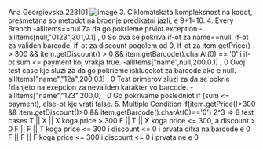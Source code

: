 Ana Georgievska 223101
![image](https://github.com/georgievskaana/SI_2024_lab2_223101/assets/138628647/821b91ae-bce3-49b4-8a79-9a317f96dc55)
3. Ciklomatskata kompleksnost na kodot, presmetana so metodot na broenje predikatni jazli, e 9+1=10.
4. Every Branch
-allItems==nul Za da go pokrieme prviot exception
-allItems[null,"0123",301,0.1] , 0  So ova se pokriva if-ot za name==null, if-ot za validen barcode, if-ot za discount pogolem od 0, if-ot za item.getPrice() > 300 && item.getDiscount() > 0 && item.getBarcode().charAt(0) == '0' i if-ot sum <= payment koj vrakja true.
-allItems["name",null,200,0.1] , 0 Ovoj test case kje sluzi za da go pokrieme isklucokot za barcode ako e null.
-allItems["name","12a",200,0.1] , 0  Test primerov sluzi za da se pokrie frlanjeto na exepcion za nevaliden karakter vo barcode.
-allItems["name","123",200,0] , 0 Go pokrivame posledniot if (sum <= payment), else-ot kje vrati false.
5. Multiple Condition
if(item.getPrice()>300 && item.getDiscount()>0 && item.getBarcode().charAt(0)=='0')
2^3 => 8 test cases
T || X || X  koga price > 300
F || T || X  koga price <= 300, a discount > 0
F || F || T  koga price <= 300 i discount <= 0 i prvata cifra na barcode e 0
F || F || F  koga price <= 300 i discount <= 0 i prvata ne e 0
